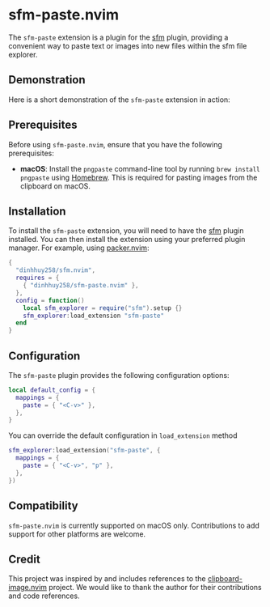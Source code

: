 # sfm-paste.nvim

The `sfm-paste` extension is a plugin for the [sfm](https://github.com/dinhhuy258/sfm.nvim) plugin, providing a convenient way to paste text or images into new files within the sfm file explorer.

## Demonstration

Here is a short demonstration of the `sfm-paste` extension in action:

## Prerequisites

Before using `sfm-paste.nvim`, ensure that you have the following prerequisites:

- **macOS**: Install the `pngpaste` command-line tool by running `brew install pngpaste` using [Homebrew](https://brew.sh). This is required for pasting images from the clipboard on macOS.

## Installation

To install the `sfm-paste` extension, you will need to have the [sfm](https://github.com/dinhhuy258/sfm.nvim) plugin installed. You can then install the extension using your preferred plugin manager. For example, using [packer.nvim](https://github.com/wbthomason/packer.nvim):

```lua
{
  "dinhhuy258/sfm.nvim",
  requires = {
    { "dinhhuy258/sfm-paste.nvim" },
  },
  config = function()
    local sfm_explorer = require("sfm").setup {}
    sfm_explorer:load_extension "sfm-paste"
  end
}
```

## Configuration

The `sfm-paste` plugin provides the following configuration options:

```lua
local default_config = {
  mappings = {
    paste = { "<C-v>" },
  },
}
```

You can override the default configuration in `load_extension` method

```lua
sfm_explorer:load_extension("sfm-paste", {
  mappings = {
    paste = { "<C-v>", "p" },
  },
})
```

## Compatibility

`sfm-paste.nvim` is currently supported on macOS only. Contributions to add support for other platforms are welcome.

## Credit

This project was inspired by and includes references to the [clipboard-image.nvim](https://github.com/ekickx/clipboard-image.nvim) project. We would like to thank the author for their contributions and code references.
